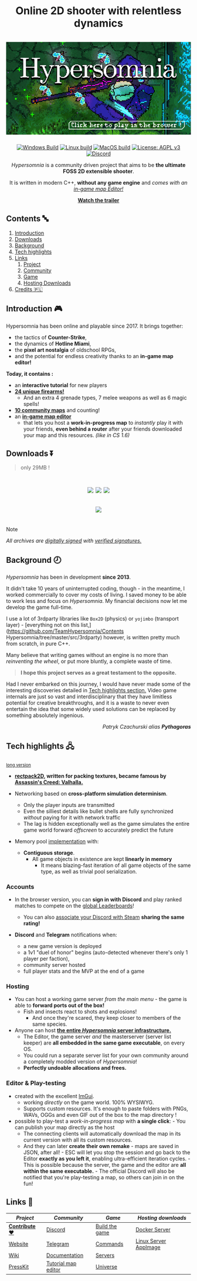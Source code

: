 <a name="intro"></a>
<div align="center">

# **Online 2D shooter with relentless dynamics** <br><br> [![Hypersomnia_github](https://github.com/ArtistDev44/Hypersomnia/blob/master/Hypersomnia_Github.png)](https://hypersomnia.io/)

[![Windows Build](https://github.com/TeamHypersomnia/Hypersomnia/actions/workflows/Windows_build.yml/badge.svg)](https://github.com/TeamHypersomnia/Hypersomnia/actions/workflows/Windows_build.yml)
[![Linux build](https://github.com/TeamHypersomnia/Hypersomnia/actions/workflows/Linux_build.yml/badge.svg)](https://github.com/TeamHypersomnia/Hypersomnia/actions/workflows/Linux_build.yml)
[![MacOS build](https://github.com/TeamHypersomnia/Hypersomnia/actions/workflows/MacOS_build.yml/badge.svg)](https://github.com/TeamHypersomnia/Hypersomnia/actions/workflows/MacOS_build.yml)
[![License: AGPL v3](https://img.shields.io/badge/License-AGPL%20v3-blue.svg)](https://www.gnu.org/licenses/agpl-3.0)
[![Discord](https://discordapp.com/api/guilds/284464744411430912/embed.png)](https://discord.gg/YC49E4G)

*Hypersomnia* is a community driven project that aims to be **the ultimate FOSS 2D extensible shooter**.

It is written in modern C++, **without any game engine** and *comes with an [in-game map Editor!](https://hypersomnia.io/editor/official)*

[**Watch the trailer**](https://www.youtube.com/watch?v=L4zSA34fD_E)

</div>

## Contents 🔤

1. [Introduction](#introduction-)
2. [Downloads](#downloads-)
3. [Background](#background-)
4. [Tech highlights](#tech-highlights-)
5. [Links](#links-)
	1. [Project](#links-)
	2. [Community](#links-)
	3. [Game](#links-)
	4. [Hosting Downloads](#links-)
6. [Credits 🇵🇱](https://teamhypersomnia.github.io/PressKit/credits)

## Introduction 🎮

Hypersomnia has been online and playable since 2017. It brings together:

- the tactics of **Counter-Strike**,
- the dynamics of **Hotline Miami**,
- the **pixel art nostalgia** of oldschool RPGs,
- and the potential for endless creativity thanks to an **in-game map editor!**

**Today, it contains :**

- an **interactive tutorial** for new players
- **[24 unique firearms!](https://hypersomnia.xyz/weapons)**
  - And an extra 4 grenade types, 7 melee weapons as well as 6 magic spells!
- **[10 community maps](https://hypersomnia.xyz/arenas)** and counting!
- an **[in-game map editor](https://hypersomnia.io/editor/official)** 
	- that lets you host a **work-in-progress map** to *instantly* play it with your friends, **even behind a router** after your friends downloaded your map and this resources.
    *(like in CS 1.6)*

## Downloads ⏬

> only 29MB !

<div align="center">

<br>

<a href="https://hypersomnia.xyz/builds/latest/Hypersomnia-for-Windows.zip"> <img src="https://hypersomnia.xyz/assets/images/windows_icon.svg" width=75 hspace=1></a>
<a href="https://hypersomnia.xyz/builds/latest/Hypersomnia.AppImage"> <img src="https://hypersomnia.xyz/assets/images/linux_icon.svg" width=100 hspace=1 ></a>
<a href="https://hypersomnia.xyz/builds/latest/Hypersomnia-for-MacOS.dmg"> <img src="https://upload.wikimedia.org/wikipedia/commons/2/22/MacOS_logo_%282017%29.svg" width=80 hspace=1></a>
<br undefined>

<a href="https://store.steampowered.com/app/2660970/Hypersomnia"> <img src="https://upload.wikimedia.org/wikipedia/commons/8/83/Steam_icon_logo.svg" width=140 hspace=1 width=80 hspace=40 vspace=20></a>

</div>

> [!NOTE]  
> *All archives are [digitally signed](https://github.com/TeamHypersomnia/Hypersomnia/blob/master/src/signing_keys.h) with [verified signatures.](https://hypersomnia.xyz/builds/latest/)*


## Background 🕗

*Hypersomnia* has been in development **since 2013**.

It didn't take 10 years of uninterrupted coding, though - in the meantime, I worked commercially to cover my costs of living. I saved money to be able to work less and focus on *Hypersomnia*. My financial decisions now let me develop the game full-time.

I use a lot of 3rdparty libraries like ``Box2D`` (physics) or ``yojimbo`` (transport layer) - [everything not on this list,](https://github.com/TeamHypersomnia/Contents
Hypersomnia/tree/master/src/3rdparty) however, is written pretty much from scratch, in pure C++.

Many believe that writing games without an engine is no more than *reinventing the wheel*, or put more bluntly, a complete waste of time.

> **I hope this project serves as a great testament to the opposite.**

Had I never embarked on this journey, I would have never made some of the interesting discoveries detailed in [Tech highlights section.](###tech-highlights)
Video game internals are just so vast and interdisciplinary that they have limitless potential for creative breakthroughs, and it is a waste to never even entertain the idea that some widely used solutions can be replaced by something absolutely ingenious.

<div align="end">

*Patryk Czachurski alias* ***Pythagoras***

</div>

## Tech highlights 🖧

<sub> <a href="github.io"> long version </a>

- **[rectpack2D,](https://github.com/TeamHypersomnia/rectpack2D) written for packing textures, became famous by [Assassin's Creed: Valhalla.](https://www.youtube.com/watch?v=2KnjDL4DnwM&t=2382s)**

- Networking based on **cross-platform simulation determinism**. 
	- Only the player inputs are transmitted
    - Even the silliest details like bullet shells are fully synchronized *without* paying for it with network traffic
  - The lag is hidden exceptionally well as the game simulates the entire game world forward *offscreen* to accurately predict the future

- Memory pool [implementation](https://github.com/TeamHypersomnia/Hypersomnia/blob/master/src/augs/misc/pool/pool.h) with:
  - **Contiguous storage**.
    - All game objects in existence are kept **linearly in memory**
      - It means blazing-fast iteration of all game objects of the same type, as well as trivial pool serialization.

### Accounts

- In the browser version, you can **sign in with Discord** and play ranked matches to compete on the [global Leaderboards](https://hypersomnia.xyz/leaderboards)!
	- You can also [associate your Discord with Steam](https://hypersomnia.xyz/profile) **sharing the same rating!**

- **Discord** and **Telegram** notifications when:
  - a new game version is deployed
  - a 1v1 "duel of honor" begins (auto-detected whenever there's only 1 player per faction),
  - community server hosted
  - full player stats and the MVP at the end of a game

### Hosting

- You can host a working game server *from the main menu* - the game is able to **forward ports out of the box!**
  - Fish and insects react to shots and explosions!
    - And once they're scared, they keep closer to members of the same species.
- Anyone can host **[the entire *Hypersomnia* server infrastructure.](https://github.com/TeamHypersomnia/Hypersomnia-admin-shell)**
  - The Editor, the game server *and* the masterserver (server list keeper) are **all embedded in the same game executable**, on every OS.
  - You could run a separate server list for your own community around a completely modded version of *Hypersomnia*!
  - **Perfectly undoable allocations and frees.**

### Editor & Play-testing

  - created with the excellent [ImGui](https://github.com/ocornut/imgui).
	  - working *directly* on the game world. 100% WYSIWYG.
 	 - Supports custom resources. It's enough to paste folders with PNGs, WAVs, OGGs and even GIF out of the box to the map directory !
   - possible to play-test a *work-in-progress map* with **a single click**:
    - You can publish your map directly as the host
	    - The connecting clients will automatically download the map in its current version with all its custom resources.
      - And they can later **create their own remake** - maps are saved in JSON, after all!
    - ESC will let you stop the session and go back to the Editor **exactly as you left it**, enabling ultra-efficient iteration cycles.
    - This is possible because the server, the game and the editor are **all within the same executable.**
    - The official Discord will also be notified that you're play-testing a map, so others can join in on the fun!

## Links 🔗

<div align="center">

***Project*** | ***Community*** | ***Game*** | ***Hosting downloads***
|---|---|---|---|
[**Contribute :heart:**](linktoanother.mddocument) | [Discord](https://discord.gg/YC49E4G) | [Build the game](newlink) | [Docker Server](https://www.docker.com/app/uploads/2022/03/Moby-logo.png)
[Website](https://hypersomnia.xyz/) | [Telegram](https://t.me/hypersomnia_io) | [Commands](linktoanew.mdfile)  | [Linux Server AppImage](https://hypersomnia.xyz/builds/latest/Hypersomnia-Headless.AppImage)
[Wiki](https://wiki.hypersomnia.xyz/index.html) | [Documentation](https://wiki.hypersomnia.xyz/docs) | [Servers](https://hypersomnia.xyz/servers)
[PressKit](https://github.com/TeamHypersomnia/PressKit/blob/main/README.md#intro) | [Tutorial map editor](https://www.youtube.com/watch?v=q1rfIy06_xo) | [Universe](https://wiki.hypersomnia.xyz/universe) | 

</div>
